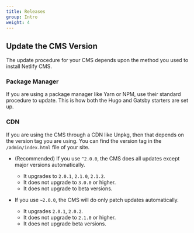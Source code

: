 ```yaml
---
title: Releases
group: Intro
weight: 4
---
```




## Update the CMS Version

The update procedure for your CMS depends upon the method you used to install Netlify CMS.

### Package Manager

If you are using a package manager like Yarn or NPM, use their standard procedure to update. This is how both the Hugo and Gatsby starters are set up.

### CDN

If you are using the CMS through a CDN like Unpkg, then that depends on the version tag you are using. You can find the version tag in the `/admin/index.html` file of your site.

- (Recommended) If you use `^2.0.0`, the CMS does all updates except major versions automatically.
  - It upgrades to `2.0.1`, `2.1.0`, `2.1.2`.
  - It does not upgrade to `3.0.0` or higher.
  - It does not upgrade to beta versions.

- If you use `~2.0.0`, the CMS will do only patch updates automatically.
  - It upgrades `2.0.1`, `2.0.2`.
  - It does not upgrade to `2.1.0` or higher.
  - It does not upgrade beta versions.
